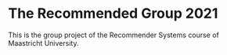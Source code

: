 # The Recommended Group 2021
This is the group project of the Recommender Systems course of Maastricht University.
